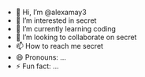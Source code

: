 - 👋 Hi, I’m @alexamay3
- 👀 I’m interested in secret
- 🌱 I’m currently learning coding
- 💞️ I’m looking to collaborate on secret
- 📫 How to reach me secret
- 😄 Pronouns: ...
- ⚡ Fun fact: ...

<!---
alexamay3/alexamay3 is a ✨ special ✨ repository because its `README.md` (this file) appears on your GitHub profile.
You can click the Preview link to take a look at your changes.
--->
